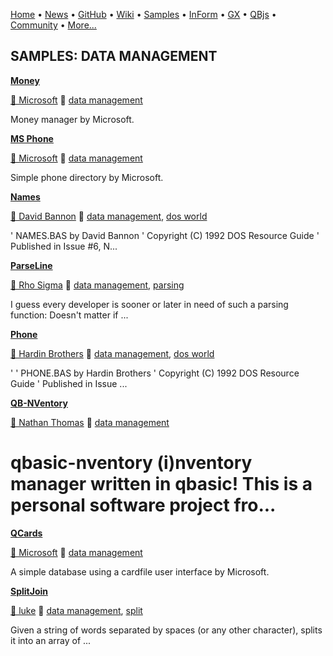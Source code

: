[Home](https://qb64.com) • [News](../news.md) • [GitHub](https://github.com/QB64Official/qb64) • [Wiki](wiki.md) • [Samples](../samples.md) • [InForm](../inform.md) • [GX](../gx.md) • [QBjs](../qbjs.md) • [Community](../community.md) • [More...](../more.md)

## SAMPLES: DATA MANAGEMENT

**[Money](money/index.md)**

[🐝 Microsoft](microsoft.md) 🔗 [data management](data-management.md)

Money manager by Microsoft.

**[MS Phone](ms-phone/index.md)**

[🐝 Microsoft](microsoft.md) 🔗 [data management](data-management.md)

Simple phone directory by Microsoft.

**[Names](names/index.md)**

[🐝 David Bannon](david-bannon.md) 🔗 [data management](data-management.md), [dos world](dos-world.md)

'  NAMES.BAS by David Bannon '  Copyright (C) 1992 DOS Resource Guide '  Published in Issue #6, N...

**[ParseLine](parseline/index.md)**

[🐝 Rho Sigma](rho-sigma.md) 🔗 [data management](data-management.md), [parsing](parsing.md)

I guess every developer is sooner or later in need of such a parsing function: Doesn't matter if ...

**[Phone](phone/index.md)**

[🐝 Hardin Brothers](hardin-brothers.md) 🔗 [data management](data-management.md), [dos world](dos-world.md)

' '  PHONE.BAS by Hardin Brothers '  Copyright (C) 1992 DOS Resource Guide '  Published in Issue ...

**[QB-NVentory](qb-nventory/index.md)**

[🐝 Nathan Thomas](nathan-thomas.md) 🔗 [data management](data-management.md)

# qbasic-nventory (i)nventory manager written in qbasic!  This is a personal software project fro...

**[QCards](qcards/index.md)**

[🐝 Microsoft](microsoft.md) 🔗 [data management](data-management.md)

A simple database using a cardfile user interface by Microsoft.

**[SplitJoin](splitjoin/index.md)**

[🐝 luke](luke.md) 🔗 [data management](data-management.md), [split](split.md)

Given a string of words separated by spaces (or any other character), splits it into an array of ...
